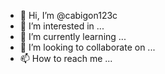 - 👋 Hi, I’m @cabigon123c
- 👀 I’m interested in ...
- 🌱 I’m currently learning ...
- 💞️ I’m looking to collaborate on ...
- 📫 How to reach me ...

<!---
cabigon123c/cabigon123c is a ✨ special ✨ repository because its `README.md` (this file) appears on your GitHub profile.
You can click the Preview link to take a look at your changes.
--->

